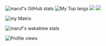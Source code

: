 ![maruf's GitHub stats](https://github-readme-stats.vercel.app/api?username=MarufHasan24&show_icons=true&theme=radical&bg_color=222)
![My Top langs](https://github-readme-stats.vercel.app/api/top-langs/?username=MarufHasan24&layout=donut&bg_color=151515&text_color=fff&title_color=fff&hide=html,css)
![](https://github-profile-trophy.vercel.app/?username=MarufHasan24&theme=dracula&no-frame=true&title=Followers,Stars,Commit,Repository,Issues)
![](https://github-readme-streak-stats.herokuapp.com/?user=MarufHasan24&theme=dark&hide_border=false)

![my Matrix](https://metrics.lecoq.io/MarufHasan24)

![maruf's wakatime stats](https://github-readme-stats.vercel.app/api/wakatime?username=MarufHasan24)

![Profile views](https://komarev.com/ghpvc/?username=MarufHasan24&color=1789af&style=for-the-badge&label=View+Count)
